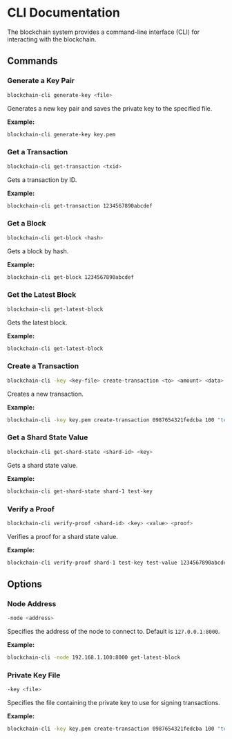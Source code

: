 # CLI Documentation

The blockchain system provides a command-line interface (CLI) for interacting with the blockchain.

## Commands

### Generate a Key Pair

```bash
blockchain-cli generate-key <file>
```

Generates a new key pair and saves the private key to the specified file.

**Example:**

```bash
blockchain-cli generate-key key.pem
```

### Get a Transaction

```bash
blockchain-cli get-transaction <txid>
```

Gets a transaction by ID.

**Example:**

```bash
blockchain-cli get-transaction 1234567890abcdef
```

### Get a Block

```bash
blockchain-cli get-block <hash>
```

Gets a block by hash.

**Example:**

```bash
blockchain-cli get-block 1234567890abcdef
```

### Get the Latest Block

```bash
blockchain-cli get-latest-block
```

Gets the latest block.

**Example:**

```bash
blockchain-cli get-latest-block
```

### Create a Transaction

```bash
blockchain-cli -key <key-file> create-transaction <to> <amount> <data> <shard-id>
```

Creates a new transaction.

**Example:**

```bash
blockchain-cli -key key.pem create-transaction 0987654321fedcba 100 "test data" 1
```

### Get a Shard State Value

```bash
blockchain-cli get-shard-state <shard-id> <key>
```

Gets a shard state value.

**Example:**

```bash
blockchain-cli get-shard-state shard-1 test-key
```

### Verify a Proof

```bash
blockchain-cli verify-proof <shard-id> <key> <value> <proof>
```

Verifies a proof for a shard state value.

**Example:**

```bash
blockchain-cli verify-proof shard-1 test-key test-value 1234567890abcdef
```

## Options

### Node Address

```bash
-node <address>
```

Specifies the address of the node to connect to. Default is `127.0.0.1:8000`.

**Example:**

```bash
blockchain-cli -node 192.168.1.100:8000 get-latest-block
```

### Private Key File

```bash
-key <file>
```

Specifies the file containing the private key to use for signing transactions.

**Example:**

```bash
blockchain-cli -key key.pem create-transaction 0987654321fedcba 100 "test data" 1
```
